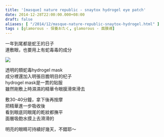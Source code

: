 ```yaml
---
title: '[masque] nature republic - snaytox hydrogel eye patch'
date: 2014-12-28T22:00:00.000+08:00
draft: false
aliases: [ "/2014/12/masque-nature-republic-snaytox-hydrogel.html" ]
tags : [glamorous - 保養おたく, glamorous - 面膜魂]
---
```


一年到尾都是蛇王的日子  
連敷眼，也要用上有蛇毒毒的成分  

[![](https://farm8.staticflickr.com/7474/15718353959_18d4df55f5_z.jpg)](https://farm8.staticflickr.com/7474/15718353959_18d4df55f5_z.jpg)

透明的類蛇毒hydrogel mask  
成分裡還加入明張目膽明目的杞子  
hydrogel mask是一貫的貼服  
雖然剛敷上時濕濕的精華令眼膜滑來滑去  
  
敷30-40分鐘，拿下後再按摩  
把精華進一步吸收後  
看到眼底同眼尾的乾紋都撫平  
面層吸飽水摸上去滑滑的  
  
明亮的眼睛可持續好幾天，不錯耶～
